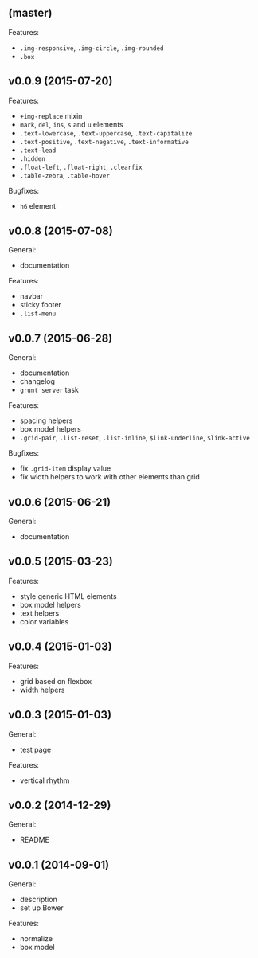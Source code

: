 ## (master)

Features:

  - `.img-responsive`, `.img-circle`, `.img-rounded`
  - `.box`

## v0.0.9 (2015-07-20)

Features:

  - `+img-replace` mixin
  - `mark`, `del`, `ins`, `s` and `u` elements
  - `.text-lowercase`, `.text-uppercase`, `.text-capitalize`
  - `.text-positive`, `.text-negative`, `.text-informative`
  - `.text-lead`
  - `.hidden`
  - `.float-left`, `.float-right`, `.clearfix`
  - `.table-zebra`, `.table-hover`

Bugfixes:

  - `h6` element

## v0.0.8 (2015-07-08)

General:

  - documentation

Features:

  - navbar
  - sticky footer
  - `.list-menu`

## v0.0.7 (2015-06-28)

General:

  - documentation
  - changelog
  - `grunt server` task

Features:

  - spacing helpers
  - box model helpers
  - `.grid-pair`, `.list-reset`, `.list-inline`, `$link-underline`,
    `$link-active`

Bugfixes:

  - fix `.grid-item` display value
  - fix width helpers to work with other elements than grid

## v0.0.6 (2015-06-21)

General:

  - documentation

## v0.0.5 (2015-03-23)

Features:

  - style generic HTML elements
  - box model helpers
  - text helpers
  - color variables

## v0.0.4 (2015-01-03)

Features:

  - grid based on flexbox
  - width helpers

## v0.0.3 (2015-01-03)

General:

  - test page

Features:

  - vertical rhythm

## v0.0.2 (2014-12-29)

General:

  - README

## v0.0.1 (2014-09-01)

General:

  - description
  - set up Bower

Features:

  - normalize
  - box model
